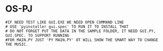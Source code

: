 # OS-PJ


    #IF NEED TEST LIKE GUI.EXE WE NEED OPEN COMMAND LINE
    # USE 'pyinstaller gui.spec' TO RUN IT TO INSTALL THAT 
    # DO NOT FORGET PUT THE DATA IN THE SAMPLE FOLDER, IT NEED GUI.PY, GUI.SPEC. TO SUPPORT RUNNING
    #FOR MAIN.PY JUST 'PY MAIN.PY' OT WILL SHOW THE SMART WAY TO CHANGE THE MUSIC.
